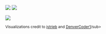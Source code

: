 ![](https://github.com/phillipashford/github-stats/blob/master/generated/overview.svg)
![](https://github.com/phillipashford/github-stats/blob/master/generated/languages.svg)


<img src="https://github-readme-streak-stats.herokuapp.com/?user=phillipashford"/>

<sub>Visualizations credit to <a href="https://github.com/jstrieb/github-stats">jstrieb</a> and <a href="https://github.com/DenverCoder1/github-readme-streak-stats">DenverCoder1</a>/sub>
